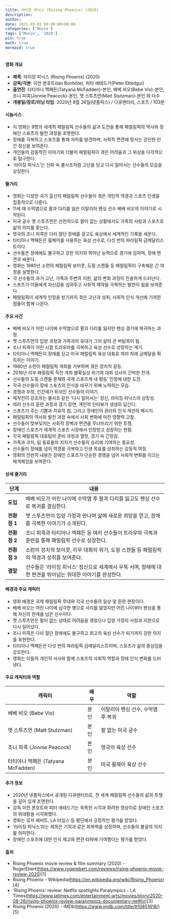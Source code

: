 ```yaml
---
title: 라이징 피닉스 (Rising Phoenix) (2020)
description: 
author: 
date: 2021-03-01 00:00:00+00:00
categories: ['Movie']
tags: ['Movie', '2020']
pin: true
math: true
mermaid: true
---
```

#### 영화 개요

- **제목**: 라이징 피닉스 (Rising Phoenix) (2020)  
- **감독/각본**: 이안 본호트(Ian Bonhôte), 피터 에테드기(Peter Ettedgui)  
- **출연진**: 타티아나 맥패든(Tatyana McFadden)-본인, 베베 비오(Bebe Vio)-본인, 조니 피콕(Jonnie Peacock)-본인, 맷 스투츠먼(Matt Stutzman)-본인 외 다수  
- **개봉일/장르/러닝 타임**: 2020년 8월 26일(넷플릭스) / 다큐멘터리, 스포츠 / 103분  

#### 시놉시스

- 이 영화는 9명의 세계적 패럴림픽 선수들의 삶과 도전을 통해 패럴림픽의 역사와 장애인 스포츠의 발전 과정을 조명한다.  
- 장애를 극복하고 스포츠를 통해 자아를 발견하며, 사회적 편견에 맞서는 강인한 인간 정신을 보여준다.  
- 개인들의 감동적인 이야기와 더불어 패럴림픽이 겪은 어려움과 그 위상을 다각적으로 탐구한다.  
- ‘라이징 피닉스’는 신화 속 불사조처럼 고난을 딛고 다시 일어서는 선수들의 모습을 상징한다.  

#### 줄거리

- 영화는 다양한 국가 출신의 패럴림픽 선수들이 겪은 개인적 역경과 스포츠 인생을 집중적으로 다룬다.  
- 11세 때 수막염으로 팔과 다리를 잃은 이탈리아 펜싱 선수 베베 비오의 이야기로 시작된다.  
- 미국 궁수 맷 스투츠먼은 선천적으로 팔이 없는 상황에서도 가족의 사랑과 스포츠로 삶의 의미를 찾는다.  
- 영국의 조니 피콕은 다리 절단 장애를 갖고도 육상에서 세계적인 기록을 세운다.  
- 타티아나 맥패든은 휠체어를 사용하는 육상 선수로, 다섯 번의 파라림픽 금메달리스트이다.  
- 선수들은 장애에도 불구하고 강한 의지와 뛰어난 능력으로 경기에 임하며, 장애 편견과 싸운다.  
- 영화는 1980년 소련의 패럴림픽 보이콧, 도핑 스캔들 등 패럴림픽이 구축해온 긴 여정을 설명한다.  
- 각 선수들의 과거 고난, 가족과 주변의 지원, 삶의 변화 과정이 진솔하게 드러난다.  
- 스포츠가 이들에게 자신감을 심어주고 사회적 제약을 극복하는 발판이 됨을 보여준다.  
- 패럴림픽이 세계적 인정을 받기까지 겪은 고난과 성취, 사회적 인식 개선에 기여한 점들이 함께 나온다.  

#### 주요 사건

- 베베 비오가 어린 나이에 수막염으로 팔과 다리를 잃지만 펜싱 경기에 복귀하는 과정.  
- 맷 스투츠먼의 입양 과정과 가족과의 유대가 그의 삶의 큰 버팀목이 됨.  
- 조니 피콕이 어린 시절 트라우마를 극복하고 육상 선수로 성장하는 계기.  
- 타티아나 맥패든이 장애를 딛고 미국 패럴림픽 육상 대표로 여러 차례 금메달을 획득하는 이야기.  
- 1980년 소련이 패럴림픽 개최를 거부하며 겪은 정치적 갈등.  
- 2016년 리우 패럴림픽 직전 개최 불확실성 위기와 대회 성사의 긴박한 전개.  
- 선수들의 도핑 스캔들 문제와 국제 스포츠계 내 평등’ 인정에 대한 도전.  
- 각국 선수들이 장애 스포츠의 인식을 바꾸기 위해 노력하는 모습.  
- 경쟁과 우정, 인간애가 뒤섞인 선수들의 이야기.  
- 제작진이 강조하는 불사조 같은 ‘다시 일어서는’ 정신, 라이징 피닉스의 상징성.  
- 여러 선수의 훈련 과정과 경기 장면, 개인적 인터뷰가 생생히 담긴다.  
- 스포츠가 주는 기쁨과 치유의 힘, 그리고 장애인의 권리와 인식 개선의 메시지.  
- 패럴림픽의 역사와 발전 과정 속에서 사회 변화에 미친 영향력 고찰.  
- 선수들이 맞부딪치는 사회적 장벽과 편견을 무너뜨리기 위한 투쟁.  
- 장애인 스포츠가 세계적 스포츠 시장에서 인정받고 성장하는 현황.  
- 각국 패럴림픽 대표팀의 준비 과정과 열정, 경기 속 긴장감.  
- 가족과 코치, 팀 동료들의 지지가 선수들의 승리에 기여하는 중요성.  
- 선수들이 장애를 넘어 역경을 극복하고 인생 목표를 성취하는 감동적 여정.  
- 영화의 전반적 내용은 장애인 스포츠가 단순한 경쟁을 넘어 사회적 변화를 이끄는 매개체임을 보여준다.  

#### 상세 줄거리

| **단계**   | **내용**                                                    |
|------------|-------------------------------------------------------------|
| **도입**   | 베베 비오가 어린 나이에 수막염 후 팔과 다리를 잃고도 펜싱 선수로 복귀를 결심한다.              |
| **전환점 1** | 맷 스투츠먼이 입양 가정과 만나며 삶에 새로운 희망을 얻고, 장애를 극복한 이야기가 소개된다.       |
| **전환점 2** | 조니 피콕과 타티아나 맥패든 등 여러 선수들이 트라우마 극복과 훈련을 통해 패럴림픽 선수로 성장한다. |
| **전환점 3** | 소련의 정치적 보이콧, 리우 대회의 위기, 도핑 스캔들 등 패럴림픽의 역경과 성취를 보여준다.           |
| **결말**   | 선수들은 ‘라이징 피닉스’ 정신으로 세계에서 우뚝 서며, 장애에 대한 편견을 뛰어넘는 위대한 이야기를 완성한다. |

#### 배경과 주요 캐릭터

- 영화 배경은 국제 패럴림픽 무대와 각국 선수들의 일상 및 훈련 현장이다.  
- 베베 비오는 어린 나이에 심각한 병으로 사지를 잃었지만 어린 나이부터 펜싱을 통해 자신의 한계를 넘은 선수이다.  
- 맷 스투츠먼은 팔이 없는 상태로 어려움을 겪었으나 입양 가정의 사랑과 지원으로 다시 일어섰다.  
- 조니 피콕은 다리 절단 장애에도 불구하고 최고의 육상 선수가 되기까지 강한 의지를 표현한다.  
- 타티아나 맥패든은 다섯 번의 파라림픽 금메달리스트이며, 스포츠가 삶의 중심임을 강조한다.  
- 영화는 이들의 개인적 서사와 함께 스포츠의 사회적 역할과 장애 인식 변화를 드러낸다.  

#### 주요 캐릭터와 역할

| **캐릭터**         | **배우**          | **역할**                     |
|--------------------|-------------------|------------------------------|
| 베베 비오 (Bebe Vio)        | 본인                | 이탈리아 펜싱 선수, 수막염 후 복귀 |
| 맷 스투츠먼 (Matt Stutzman)  | 본인                | 팔 없는 미국 궁수             |
| 조니 피콕 (Jonnie Peacock)    | 본인                | 영국의 육상 선수              |
| 타티아나 맥패든 (Tatyana McFadden) | 본인                | 미국 휠체어 육상 선수           |

#### 추가 정보

- 2020년 넷플릭스에서 공개된 다큐멘터리로, 전 세계 패럴림픽 선수들의 삶과 투쟁을 깊이 있게 조명한다.  
- 감독 이안 본호트와 피터 에테드기는 독특한 시각과 화려한 영상미로 장애인 스포츠의 위대함을 시각화했다.  
- 영화는 로저 에버트, LA 타임스 등 평단에서 긍정적인 평가를 받았다.  
- ‘라이징 피닉스’라는 제목은 기적과 같은 회복력을 상징하며, 선수들의 불굴의 의지를 의미한다.  
- 장애인 스포츠에 대한 인식 제고와 편견 타파에 기여했다는 평가를 받았다.  

#### 출처

- Rising Phoenix movie review & film summary (2020) - RogerEbert(https://www.rogerebert.com/reviews/rising-phoenix-movie-review-2020)[1]  
- Rising Phoenix - Wikipedia(https://en.wikipedia.org/wiki/Rising_Phoenix)[4]  
- 'Rising Phoenix' review: Netflix spotlights Paralympics - LA Times(https://www.latimes.com/entertainment-arts/movies/story/2020-08-26/rising-phoenix-review-paralympics-documentary-netflix)[3]  
- Rising Phoenix (2020) - IMDb(https://www.imdb.com/title/tt10851618/)[5]
